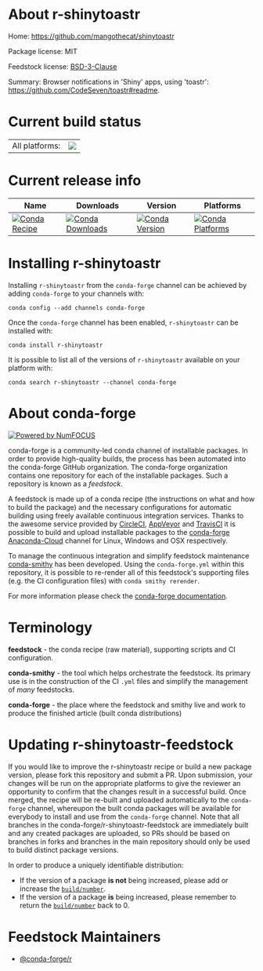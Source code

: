 About r-shinytoastr
===================

Home: https://github.com/mangothecat/shinytoastr

Package license: MIT

Feedstock license: [BSD-3-Clause](https://github.com/conda-forge/r-shinytoastr-feedstock/blob/master/LICENSE.txt)

Summary: Browser notifications in 'Shiny' apps, using 'toastr': <https://github.com/CodeSeven/toastr#readme>.

Current build status
====================


<table><tr><td>All platforms:</td>
    <td>
      <a href="https://dev.azure.com/conda-forge/feedstock-builds/_build/latest?definitionId=11149&branchName=master">
        <img src="https://dev.azure.com/conda-forge/feedstock-builds/_apis/build/status/r-shinytoastr-feedstock?branchName=master">
      </a>
    </td>
  </tr>
</table>

Current release info
====================

| Name | Downloads | Version | Platforms |
| --- | --- | --- | --- |
| [![Conda Recipe](https://img.shields.io/badge/recipe-r--shinytoastr-green.svg)](https://anaconda.org/conda-forge/r-shinytoastr) | [![Conda Downloads](https://img.shields.io/conda/dn/conda-forge/r-shinytoastr.svg)](https://anaconda.org/conda-forge/r-shinytoastr) | [![Conda Version](https://img.shields.io/conda/vn/conda-forge/r-shinytoastr.svg)](https://anaconda.org/conda-forge/r-shinytoastr) | [![Conda Platforms](https://img.shields.io/conda/pn/conda-forge/r-shinytoastr.svg)](https://anaconda.org/conda-forge/r-shinytoastr) |

Installing r-shinytoastr
========================

Installing `r-shinytoastr` from the `conda-forge` channel can be achieved by adding `conda-forge` to your channels with:

```
conda config --add channels conda-forge
```

Once the `conda-forge` channel has been enabled, `r-shinytoastr` can be installed with:

```
conda install r-shinytoastr
```

It is possible to list all of the versions of `r-shinytoastr` available on your platform with:

```
conda search r-shinytoastr --channel conda-forge
```


About conda-forge
=================

[![Powered by NumFOCUS](https://img.shields.io/badge/powered%20by-NumFOCUS-orange.svg?style=flat&colorA=E1523D&colorB=007D8A)](http://numfocus.org)

conda-forge is a community-led conda channel of installable packages.
In order to provide high-quality builds, the process has been automated into the
conda-forge GitHub organization. The conda-forge organization contains one repository
for each of the installable packages. Such a repository is known as a *feedstock*.

A feedstock is made up of a conda recipe (the instructions on what and how to build
the package) and the necessary configurations for automatic building using freely
available continuous integration services. Thanks to the awesome service provided by
[CircleCI](https://circleci.com/), [AppVeyor](https://www.appveyor.com/)
and [TravisCI](https://travis-ci.com/) it is possible to build and upload installable
packages to the [conda-forge](https://anaconda.org/conda-forge)
[Anaconda-Cloud](https://anaconda.org/) channel for Linux, Windows and OSX respectively.

To manage the continuous integration and simplify feedstock maintenance
[conda-smithy](https://github.com/conda-forge/conda-smithy) has been developed.
Using the ``conda-forge.yml`` within this repository, it is possible to re-render all of
this feedstock's supporting files (e.g. the CI configuration files) with ``conda smithy rerender``.

For more information please check the [conda-forge documentation](https://conda-forge.org/docs/).

Terminology
===========

**feedstock** - the conda recipe (raw material), supporting scripts and CI configuration.

**conda-smithy** - the tool which helps orchestrate the feedstock.
                   Its primary use is in the construction of the CI ``.yml`` files
                   and simplify the management of *many* feedstocks.

**conda-forge** - the place where the feedstock and smithy live and work to
                  produce the finished article (built conda distributions)


Updating r-shinytoastr-feedstock
================================

If you would like to improve the r-shinytoastr recipe or build a new
package version, please fork this repository and submit a PR. Upon submission,
your changes will be run on the appropriate platforms to give the reviewer an
opportunity to confirm that the changes result in a successful build. Once
merged, the recipe will be re-built and uploaded automatically to the
`conda-forge` channel, whereupon the built conda packages will be available for
everybody to install and use from the `conda-forge` channel.
Note that all branches in the conda-forge/r-shinytoastr-feedstock are
immediately built and any created packages are uploaded, so PRs should be based
on branches in forks and branches in the main repository should only be used to
build distinct package versions.

In order to produce a uniquely identifiable distribution:
 * If the version of a package **is not** being increased, please add or increase
   the [``build/number``](https://conda.io/docs/user-guide/tasks/build-packages/define-metadata.html#build-number-and-string).
 * If the version of a package **is** being increased, please remember to return
   the [``build/number``](https://conda.io/docs/user-guide/tasks/build-packages/define-metadata.html#build-number-and-string)
   back to 0.

Feedstock Maintainers
=====================

* [@conda-forge/r](https://github.com/conda-forge/r/)

